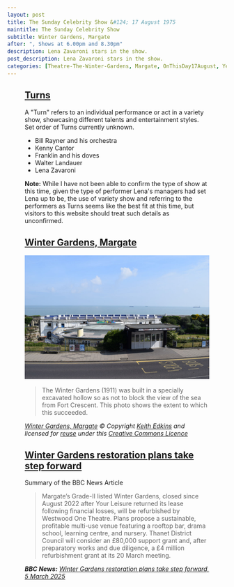 ```yaml
---
layout: post
title: The Sunday Celebrity Show &#124; 17 August 1975
maintitle: The Sunday Celebrity Show
subtitle: Winter Gardens, Margate
after: ", Shows at 6.00pm and 8.30pm"
description: Lena Zavaroni stars in the show.
post_description: Lena Zavaroni stars in the show.
categories: [Theatre-The-Winter-Gardens, Margate, OnThisDay17August, Year-1975]
---
```


<figure class="fig3">
<div class="CardLayout">
<div class="CardItem">
<h2 id="infobox1" class="infobox"><a href="#infobox1">Turns</a></h2>
<div class="CardItem split">
<p>A "Turn" refers to an individual performance or act in a variety show, showcasing different talents and entertainment styles. Set order of Turns currently unknown.</p>
<ul>
<li>Bill Rayner and his orchestra</li>
<li>Kenny Cantor</li>
<li>Franklin and his doves</li>
<li>Walter Landauer</li>
<li>Lena Zavaroni</li>
</ul>
<p><strong>Note:</strong> While I have not been able to confirm the type of show at this time, given the type of performer Lena's managers had set Lena up to be, the use of variety show and referring to the performers as Turns seems like the best fit at this time, but visitors to this website should treat such details as unconfirmed.</p>
</div></div></div>
</figure>

<figure class="fig3">
<div class="CardLayout">
<div class="CardItem">
<h2 id="infobox2" class="infobox"><a href="#infobox2">Winter Gardens, Margate</a></h2>
<div class="CardItem split">
<a href="https://www.geograph.org.uk/photo/4541730"><img src="/assets/images/locations/4541730_e5dd3900_original.jpg" class="full-width" /></a>
<p></p>
<blockquote>
<p>The Winter Gardens (1911) was built in a specially excavated hollow so as not to block the view of the sea from Fort Crescent. This photo shows the extent to which this succeeded.</p>
</blockquote>
<cite><a class="external-link" href="https://www.geograph.org.uk/photo/4541730">Winter Gardens, Margate</a> © Copyright <a class="external-link" href="https://www.geograph.org.uk/profile/11413">Keith Edkins</a> and licensed for <a class="external-link" href="https://www.geograph.org.uk/reuse.php?id=4541730">reuse</a> under this <a class="external-link" href="http://creativecommons.org/licenses/by-sa/2.0/">Creative Commons Licence</a></cite>
</div></div></div>
</figure>

<figure class="fig3">
<div class="CardLayout">
<div class="CardItem">
<h2 id="infobox3" class="infobox"><a href="#infobox3">Winter Gardens restoration plans take step forward</a></h2>
<div class="CardItem split">
<p>Summary of the BBC News Article</p>
<blockquote>
<p>Margate’s Grade-II listed Winter Gardens, closed since August 2022 after Your Leisure returned its lease following financial losses, will be refurbished by Westwood One Theatre. Plans propose a sustainable, profitable multi-use venue featuring a rooftop bar, drama school, learning centre, and nursery. Thanet District Council will consider an £80,000 support grant and, after preparatory works and due diligence, a £4 million refurbishment grant at its 20 March meeting.</p>
</blockquote>
<cite><strong>BBC News:</strong> <a class="external-link" href="https://www.bbc.co.uk/news/articles/ce307epr2wyo">Winter Gardens restoration plans take step forward, 5 March 2025</a></cite>
</div></div></div>
</figure>
